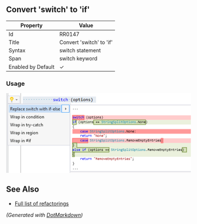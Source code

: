 ## Convert 'switch' to 'if'

| Property           | Value                    |
| ------------------ | ------------------------ |
| Id                 | RR0147                   |
| Title              | Convert 'switch' to 'if' |
| Syntax             | switch statement         |
| Span               | switch keyword           |
| Enabled by Default | &#x2713;                 |

### Usage

![Convert 'switch' to 'if'](../../images/refactorings/ConvertSwitchToIf.png)

## See Also

* [Full list of refactorings](Refactorings.md)


*\(Generated with [DotMarkdown](http://github.com/JosefPihrt/DotMarkdown)\)*